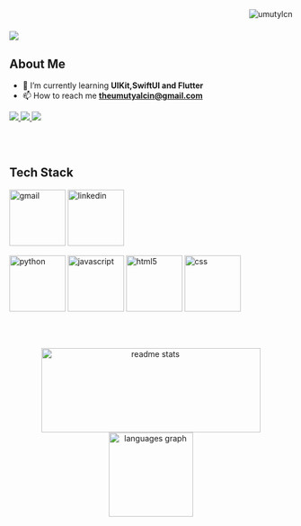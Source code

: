 <img align="right" src="https://komarev.com/ghpvc/?username=umutylcn&label=Profile%20views&color=0e75b6&style=flat" alt="umutylcn" /> 

<h1 align="left">
    <img src="https://readme-typing-svg.herokuapp.com/?font=Righteous&size=35&center=false&vCenter=true&width=500&height=70&duration=3000&lines=Hi+There!+👋;+I'm+Umut+Yalçın+!;+I'm+iOS+Developer;" />
</h1>

<h2 align="left">About Me</h2>

<div>
    
- 🌱 I’m currently learning **UIKit,SwiftUI and Flutter**
- 📫 How to reach me **theumutyalcin@gmail.com**

<div align="left">
    <a href="https://linkedin.com/in/umut-yalcin" target="_blank">
          <img src="https://img.shields.io/badge/LinkedIn-0077B5?style=for-the-badge&logo=linkedin&logoColor=white" target="_blank" />
    </a>
    <a href="https://www.instagram.com/umutylcnn_" target="_blank">
          <img src="https://img.shields.io/badge/Instagram-E4405F?style=for-the-badge&logo=instagram&logoColor=white" />
    </a>
    <a href="https://medium.com/@u.ylcn57" target="_blank">
         <img  src="https://img.shields.io/badge/Medium-12100E?style=for-the-badge&logo=medium&logoColor=white"/>
    </a>
</div>
</div>

<br><br/>

<h2 align="left">Tech Stack</h2>
<p align="left">
<img src="https://img.icons8.com/doodle/96/000000/gmail-new.png" width="100" title="gmail">
<img src="https://img.icons8.com/doodle/96/000000/linkedin-circled.png" width="100" title="linkedin">
</p>



<p align="left">
  <img alt="python" src="https://i.giphy.com/media/LMt9638dO8dftAjtco/200.webp" width="100" title="python">
  <img alt="javascript" src="https://media3.giphy.com/media/ln7z2eWriiQAllfVcn/200w.webp" width="100" title="javascript">
  <img alt="html5" src="https://media.giphy.com/media/XAxylRMCdpbEWUAvr8/giphy.gif" width="100" title="html">
  <img alt="css" src="https://media.giphy.com/media/fsEaZldNC8A1PJ3mwp/giphy.gif" width="100" title="css">
</p>



<br><br/>
<div align="center">
  <img width=390 height="150" src="https://github-readme-stats.vercel.app/api?username=umutylcn&show_icons=true&theme=dracula&rank_icon=github&border_radius=10" alt="readme stats" />
  <img src="https://github-readme-stats.vercel.app/api/top-langs?locale=en&hide_title=false&layout=compact&card_width=320&langs_count=5&theme=dracula&hide_border=false&username=umutylcn" height="150" alt="languages graph"  />
</div>

